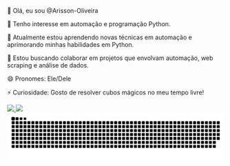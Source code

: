 👋 Olá, eu sou @Arisson-Oliveira

👀 Tenho interesse em automação e programação Python.

🌱 Atualmente estou aprendendo novas técnicas em automação e aprimorando minhas habilidades em Python.

💞️ Estou buscando colaborar em projetos que envolvam automação, web scraping e análise de dados.

😄 Pronomes: Ele/Dele

⚡ Curiosidade: Gosto de resolver cubos mágicos no meu tempo livre!


<div>
<a href="https://github.com/seu-usuário-aqui">
<img loading="lazy" height="180em" src="https://github-readme-stats.vercel.app/api/top-langs/?username=Arisson-Oliveira&layout=compact&langs_count=10&theme=dracula"/>
<img loading="lazy" height="180em" src="https://github-readme-stats.vercel.app/api/?username=Arisson-Oliveira&show_icons=true&theme=dracula&include_all_commits=true&count_private=true"/>
</div>

<picture align="center">
  <source media="(prefers-color-scheme: dark)" srcset="https://raw.githubusercontent.com/mari4souza/mari4souza/output/github-contribution-grid-snake-dark.svg">
  <source media="(prefers-color-scheme: light)" srcset="https://raw.githubusercontent.com/mari4souza/mari4souza/output/github-contribution-grid-snake-dark.svg">
  <img align="center" alt="github contribution grid snake animation" src="https://raw.githubusercontent.com/mari4souza/mari4souza/output/github-contribution-grid-snake.svg">
</picture>
